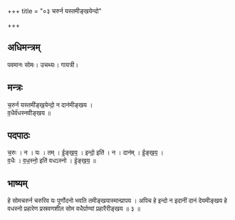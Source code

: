 +++
title = "०३ चरुर्न यस्तमीङ्खयेन्दो"

+++
## अधिमन्त्रम्
पवमानः सोमः। उचथ्यः। गायत्री।

## मन्त्रः
च॒रुर्न यस्तमी॑ङ्ख॒येन्दो॒ न दान॑मीङ्खय ।  
व॒धैर्व॑धस्नवीङ्खय ॥

## पदपाठः
च॒रुः । न । यः । तम् । ई॒ङ्ख॒य॒ । इन्दो॒ इति॑ । न । दान॑म् । ई॒ङ्ख॒य॒ ।  
व॒धैः । व॒ध॒स्नो॒ इति॑ वधऽस्नो । ई॒ङ्ख॒य॒ ॥

## भाष्यम्
हे सोमचरुर्न चरुरिव यः पूर्णोदनो भवति तमीङ्खयास्मान्प्रापय । अपिच हे इन्दो न इदानीं दानं देयमीङ्खय हे वधस्नो प्रहारेण प्रस्रवणशील सोम वधैर्ग्राण्वां प्रहारैरीङ्खय ॥ ३ ॥